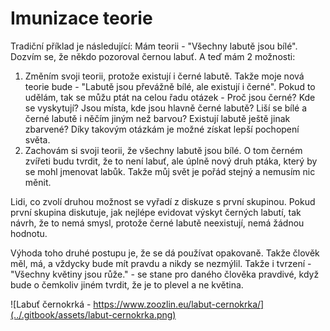 # Imunizace teorie

Tradiční příklad je následující: Mám teorii - "Všechny labutě jsou bílé". Dozvím se, že někdo pozoroval černou labuť. A teď mám 2 možnosti:

1. Změním svoji teorii, protože existují i černé labutě. Takže moje nová teorie bude - "Labutě jsou převážně bílé, ale existují i černé". Pokud to udělám, tak se můžu ptát na celou řadu otázek - Proč jsou černé? Kde se vyskytují? Jsou místa, kde jsou hlavně černé labutě? Liší se bílé a černé labutě i něčím jiným než barvou? Existují labutě ještě jinak zbarvené? Díky takovým otázkám je možné získat lepší pochopení světa.
2. Zachovám si svoji teorii, že všechny labutě jsou bílé. O tom černém zvířeti budu tvrdit, že to není labuť, ale úplně nový druh ptáka, který by se mohl jmenovat labůk. Takže můj svět je pořád stejný a nemusím nic měnit.

Lidi, co zvolí druhou možnost se vyřadí z diskuze s první skupinou. Pokud první skupina diskutuje, jak nejlépe evidovat výskyt černých labutí, tak návrh, že to nemá smysl, protože černé labutě neexistují, nemá žádnou hodnotu.

Výhoda toho druhé postupu je, že se dá používat opakovaně. Takže člověk měl, má, a vždycky bude mít pravdu a nikdy se nezmýlil. Takže i tvrzení - "Všechny květiny jsou růže." - se stane pro daného člověka pravdivé, když bude o čemkoliv jiném tvrdit, že je to plevel a ne květina.

![Labu&#x165; &#x10D;ernokrk&#xE1; - https://www.zoozlin.eu/labut-cernokrka/](../.gitbook/assets/labut-cernokrka.png)

